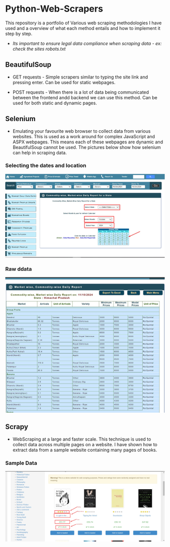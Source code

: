 # Python-Web-Scrapers

This repository is a portfolio of Various web scraping methodologies I have used and a overview of what each method entails and how to implement it step by step.

 - *Its important to ensure legal data compliance when scraping data - ex: check the sites robots.txt*

## BeautifulSoup

- GET requests -  Simple scrapers similar to typing the site link and pressing enter. Can be used for static webpages. 

- POST requests - When there is a lot of data being communicated between the frontend andd backend we can use this method. Can be used for both static and dynamic pages. 


## Selenium

- Emulating your favourite web browser to collect data from various websites. This is used as a work around for complex JavaScript and ASPX webpages. This means each of these webpages are dynamic and BeautifulSoup cannot be used. The pictures below show how selenium can help in scraping data.

### Selecting the dates and location
![alt text](Images/Selenium.png)
### Raw ddata
![alt text](Images/Selenium2.png)

## Scrapy

- WebScraping at a large and faster scale. This technique is used to collect data across multiple pages on a website. I have shown how to extract data from a sample website containing many pages of books. 

### Sample Data
![alt text](Images/Scrapy.png)